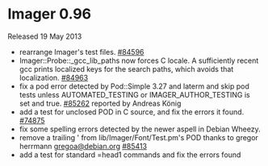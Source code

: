# Imager 0.96

Released 19 May 2013

- rearrange Imager's test files. [#84596](https://github.com/tonycoz/imager/isssues/84596) 
- Imager::Probe::_gcc_lib_paths now forces C locale. A sufficiently recent gcc prints localized keys for the search paths, which avoids that localization. [#84963](https://github.com/tonycoz/imager/isssues/84963) 
- fix a pod error detected by Pod::Simple 3.27 and laterm and skip pod tests unless AUTOMATED_TESTING or IMAGER_AUTHOR_TESTING is set and true. [#85262](https://github.com/tonycoz/imager/isssues/85262) reported by Andreas König 
- add a test for unclosed POD in C source, and fix the errors it found. [#74875](https://github.com/tonycoz/imager/isssues/74875) 
- fix some spelling errors detected by the newer aspell in Debian Wheezy. 
- remove a trailing ' from lib/Imager/Font/Test.pm's POD thanks to gregor herrmann <gregoa@debian.org> [#85413](https://github.com/tonycoz/imager/isssues/85413) 
- add a test for standard =head1 commands and fix the errors found